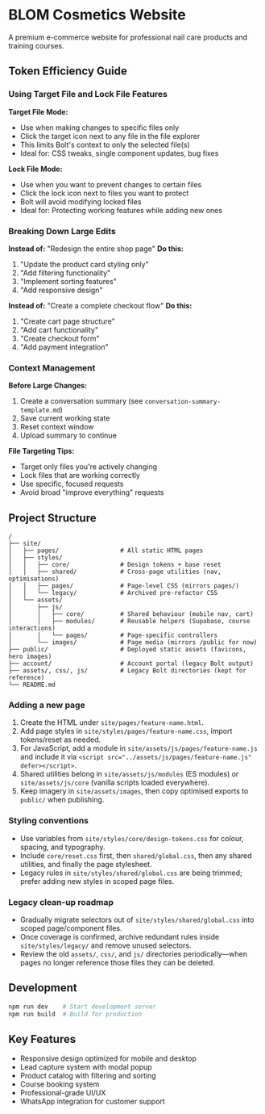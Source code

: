 # BLOM Cosmetics Website

A premium e-commerce website for professional nail care products and training courses.

## Token Efficiency Guide

### Using Target File and Lock File Features

**Target File Mode:**
- Use when making changes to specific files only
- Click the target icon next to any file in the file explorer
- This limits Bolt's context to only the selected file(s)
- Ideal for: CSS tweaks, single component updates, bug fixes

**Lock File Mode:**
- Use when you want to prevent changes to certain files
- Click the lock icon next to files you want to protect
- Bolt will avoid modifying locked files
- Ideal for: Protecting working features while adding new ones

### Breaking Down Large Edits

**Instead of:** "Redesign the entire shop page"
**Do this:**
1. "Update the product card styling only"
2. "Add filtering functionality"
3. "Implement sorting features"
4. "Add responsive design"

**Instead of:** "Create a complete checkout flow"
**Do this:**
1. "Create cart page structure"
2. "Add cart functionality"
3. "Create checkout form"
4. "Add payment integration"

### Context Management

**Before Large Changes:**
1. Create a conversation summary (see `conversation-summary-template.md`)
2. Save current working state
3. Reset context window
4. Upload summary to continue

**File Targeting Tips:**
- Target only files you're actively changing
- Lock files that are working correctly
- Use specific, focused requests
- Avoid broad "improve everything" requests

## Project Structure

```
/
├── site/
│   ├── pages/                 # All static HTML pages
│   ├── styles/
│   │   ├── core/              # Design tokens + base reset
│   │   ├── shared/            # Cross-page utilities (nav, optimisations)
│   │   ├── pages/             # Page-level CSS (mirrors pages/)
│   │   └── legacy/            # Archived pre-refactor CSS
│   └── assets/
│       ├── js/
│       │   ├── core/          # Shared behaviour (mobile nav, cart)
│       │   ├── modules/       # Reusable helpers (Supabase, course interactions)
│       │   └── pages/         # Page-specific controllers
│       └── images/            # Page media (mirrors /public for now)
├── public/                    # Deployed static assets (favicons, hero images)
├── account/                   # Account portal (legacy Bolt output)
├── assets/, css/, js/         # Legacy Bolt directories (kept for reference)
└── README.md
```

### Adding a new page

1. Create the HTML under `site/pages/feature-name.html`.
2. Add page styles in `site/styles/pages/feature-name.css`, import tokens/reset as needed.
3. For JavaScript, add a module in `site/assets/js/pages/feature-name.js` and include it via `<script src="../assets/js/pages/feature-name.js" defer></script>`.
4. Shared utilities belong in `site/assets/js/modules` (ES modules) or `site/assets/js/core` (vanilla scripts loaded everywhere).
5. Keep imagery in `site/assets/images`, then copy optimised exports to `public/` when publishing.

### Styling conventions

- Use variables from `site/styles/core/design-tokens.css` for colour, spacing, and typography.
- Include `core/reset.css` first, then `shared/global.css`, then any shared utilities, and finally the page stylesheet.
- Legacy rules in `site/styles/shared/global.css` are being trimmed; prefer adding new styles in scoped page files.

### Legacy clean-up roadmap

- Gradually migrate selectors out of `site/styles/shared/global.css` into scoped page/component files.
- Once coverage is confirmed, archive redundant rules inside `site/styles/legacy/` and remove unused selectors.
- Review the old `assets/`, `css/`, and `js/` directories periodically—when pages no longer reference those files they can be deleted.

## Development

```bash
npm run dev    # Start development server
npm run build  # Build for production
```

## Key Features

- Responsive design optimized for mobile and desktop
- Lead capture system with modal popup
- Product catalog with filtering and sorting
- Course booking system
- Professional-grade UI/UX
- WhatsApp integration for customer support
